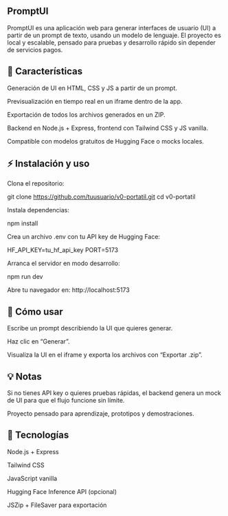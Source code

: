 PromptUI
-

PromptUI es una aplicación web para generar interfaces de usuario (UI) a partir de un prompt de texto, usando un modelo de lenguaje. El proyecto es local y escalable, pensado para pruebas y desarrollo rápido sin depender de servicios pagos.


🚀 Características
-

Generación de UI en HTML, CSS y JS a partir de un prompt.

Previsualización en tiempo real en un iframe dentro de la app.

Exportación de todos los archivos generados en un ZIP.

Backend en Node.js + Express, frontend con Tailwind CSS y JS vanilla.

Compatible con modelos gratuitos de Hugging Face o mocks locales.

⚡ Instalación y uso
-
Clona el repositorio:

git clone https://github.com/tuusuario/v0-portatil.git
cd v0-portatil


Instala dependencias:

npm install


Crea un archivo .env con tu API key de Hugging Face:

HF_API_KEY=tu_hf_api_key
PORT=5173


Arranca el servidor en modo desarrollo:

npm run dev


Abre tu navegador en: http://localhost:5173

🎯 Cómo usar
-

Escribe un prompt describiendo la UI que quieres generar.

Haz clic en “Generar”.

Visualiza la UI en el iframe y exporta los archivos con “Exportar .zip”.

💡 Notas
-

Si no tienes API key o quieres pruebas rápidas, el backend genera un mock de UI para que el flujo funcione sin límite.

Proyecto pensado para aprendizaje, prototipos y demostraciones.

🔧 Tecnologías
-

Node.js + Express

Tailwind CSS

JavaScript vanilla

Hugging Face Inference API (opcional)

JSZip + FileSaver para exportación

